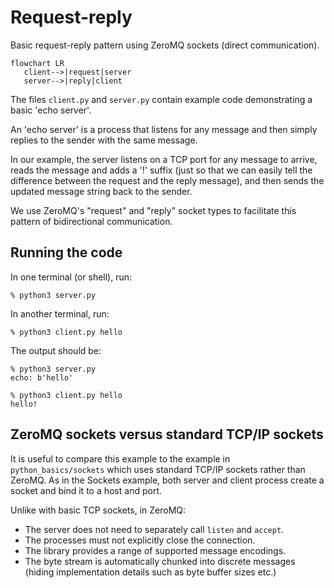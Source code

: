 # Request-reply

Basic request-reply pattern using ZeroMQ sockets (direct communication).

```mermaid
flowchart LR
   client-->|request|server
   server-->|reply|client
```

The files `client.py` and `server.py` contain example code demonstrating a basic 'echo server'.

An 'echo server' is a process that listens for any message and then simply replies to the sender with the same message.

In our example, the server listens on a TCP port for any message to arrive, reads the message and adds a '!' suffix (just so that we can easily tell the difference between the request and the reply message), and then sends the updated message string back to the sender.

We use ZeroMQ's "request" and "reply" socket types to facilitate this pattern of bidirectional communication.

## Running the code

In one terminal (or shell), run:

```
% python3 server.py
```

In another terminal, run:

```
% python3 client.py hello
```

The output should be:

```
% python3 server.py
echo: b'hello'

% python3 client.py hello
hello!
```

## ZeroMQ sockets versus standard TCP/IP sockets

It is useful to compare this example to the example in `python_basics/sockets` which uses standard TCP/IP sockets rather than ZeroMQ. As in the Sockets example, both server and client process create a socket and bind it to a host and port.

Unlike with basic TCP sockets, in ZeroMQ:

  * The server does not need to separately call `listen` and `accept`.
  * The processes must not explicitly close the connection.
  * The library provides a range of supported message encodings.
  * The byte stream is automatically chunked into discrete messages (hiding implementation details such as byte buffer sizes etc.)

